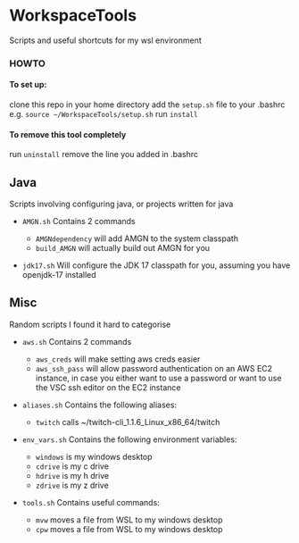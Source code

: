 # WorkspaceTools
Scripts and useful shortcuts for my wsl environment

### HOWTO
#### To set up:
clone this repo in your home directory
add the `setup.sh` file to your .bashrc e.g. `source ~/WorkspaceTools/setup.sh`
run `install`

#### To remove this tool completely
run `uninstall`
remove the line you added in .bashrc

## Java
Scripts involving configuring java, or projects written for java

- `AMGN.sh`
Contains 2 commands
    - `AMGNdependency` will add AMGN to the system classpath
    - `build_AMGN` will actually build out AMGN for you

- `jdk17.sh`
Will configure the JDK 17 classpath for you, assuming you have openjdk-17 installed

## Misc
Random scripts I found it hard to categorise

- `aws.sh`
Contains 2 commands
    - `aws_creds` will make setting aws creds easier
    - `aws_ssh_pass` will allow password authentication on an AWS EC2 instance, in case you either want to use a password or want to use the VSC ssh editor on the EC2 instance

- `aliases.sh`
Contains the following aliases:
    - `twitch` calls ~/twitch-cli_1.1.6_Linux_x86_64/twitch

- `env_vars.sh`
Contains the following environment variables:
    - `windows` is my windows desktop
    - `cdrive` is my c drive
    - `hdrive` is my h drive
    - `zdrive` is my z drive

- `tools.sh`
Contains useful commands:
    - `mvw` moves a file from WSL to my windows desktop
    - `cpw` moves a file from WSL to my windows desktop
